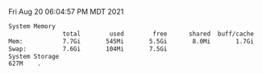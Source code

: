 Fri Aug 20 06:04:57 PM MDT 2021
```bash
System Memory
               total        used        free      shared  buff/cache   available
Mem:           7.7Gi       545Mi       5.5Gi       8.0Mi       1.7Gi       6.8Gi
Swap:          7.6Gi       104Mi       7.5Gi
System Storage
627M	.
```
